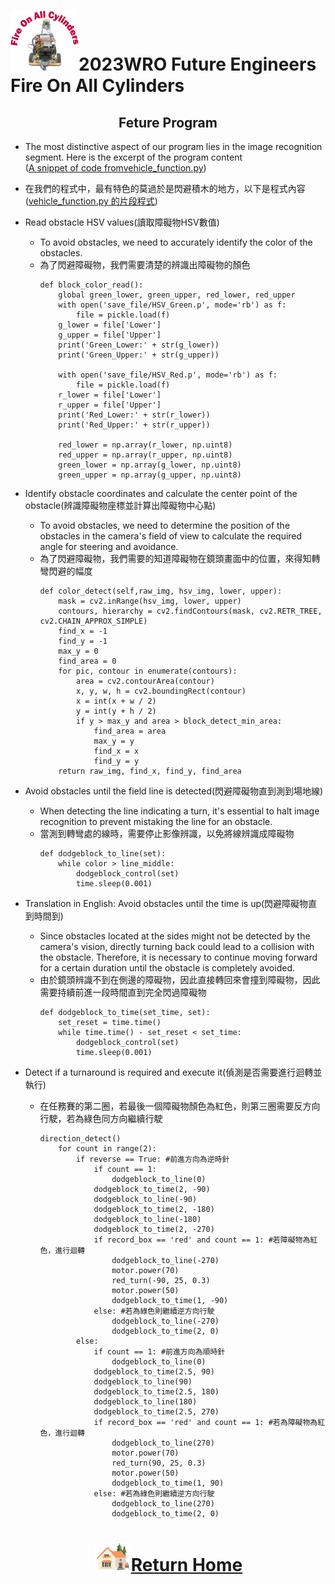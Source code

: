 ![LOGO](../../other/img/logo.png)2023WRO Future Engineers Fire On All Cylinders  
====
## <div align="center">Feture Program </div>

- The most distinctive aspect of our program lies in the image recognition segment. Here is the excerpt of the program content  
([A snippet of code fromvehicle_function.py](https://github.com/kirkhu/WRO2023_Future-Engineers-Fire-On-All-Cylinders/blob/main/src/Programming/Obstacle_Challenge/vehicle_function.py))
- 在我們的程式中，最有特色的莫過於是閃避積木的地方，以下是程式內容  
  ([vehicle_function.py 的片段程式](https://github.com/kirkhu/WRO2023_Future-Engineers-Fire-On-All-Cylinders/blob/main/src/Programming/Obstacle_Challenge/vehicle_function.py))

- Read obstacle HSV values(讀取障礙物HSV數值)
    - To avoid obstacles, we need to accurately identify the color of the obstacles.
    - 為了閃避障礙物，我們需要清楚的辨識出障礙物的顏色
        ```
        def block_color_read():
            global green_lower, green_upper, red_lower, red_upper
            with open('save_file/HSV_Green.p', mode='rb') as f:
                file = pickle.load(f)
            g_lower = file['Lower']
            g_upper = file['Upper']
            print('Green_Lower:' + str(g_lower))
            print('Green_Upper:' + str(g_upper))
            
            with open('save_file/HSV_Red.p', mode='rb') as f:
                file = pickle.load(f)
            r_lower = file['Lower']
            r_upper = file['Upper']
            print('Red_Lower:' + str(r_lower))
            print('Red_Upper:' + str(r_upper))
            
            red_lower = np.array(r_lower, np.uint8) 
            red_upper = np.array(r_upper, np.uint8)
            green_lower = np.array(g_lower, np.uint8)
            green_upper = np.array(g_upper, np.uint8)
        ```

- Identify obstacle coordinates and calculate the center point of the obstacle(辨識障礙物座標並計算出障礙物中心點)
    - To avoid obstacles, we need to determine the position of the obstacles in the camera's field of view to calculate the required angle for steering and avoidance.
    - 為了閃避障礙物，我們需要的知道障礙物在鏡頭畫面中的位置，來得知轉彎閃避的幅度
        ```
        def color_detect(self,raw_img, hsv_img, lower, upper):
            mask = cv2.inRange(hsv_img, lower, upper)  
            contours, hierarchy = cv2.findContours(mask, cv2.RETR_TREE, cv2.CHAIN_APPROX_SIMPLE)
            find_x = -1
            find_y = -1
            max_y = 0
            find_area = 0
            for pic, contour in enumerate(contours):
                area = cv2.contourArea(contour)
                x, y, w, h = cv2.boundingRect(contour)
                x = int(x + w / 2)
                y = int(y + h / 2)
                if y > max_y and area > block_detect_min_area:
                    find_area = area
                    max_y = y
                    find_x = x
                    find_y = y
            return raw_img, find_x, find_y, find_area
        ```
- Avoid obstacles until the field line is detected(閃避障礙物直到測到場地線)
  - When detecting the line indicating a turn, it's essential to halt image recognition to prevent mistaking the line for an obstacle.
  - 當測到轉彎處的線時，需要停止影像辨識，以免將線辨識成障礙物  
    ```
    def dodgeblock_to_line(set):
        while color > line_middle:
            dodgeblock_control(set)
            time.sleep(0.001)
    ```

- Translation in English: Avoid obstacles until the time is up(閃避障礙物直到時間到)
  - Since obstacles located at the sides might not be detected by the camera's vision, directly turning back could lead to a collision with the obstacle. Therefore, it is necessary to continue moving forward for a certain duration until the obstacle is completely avoided.
  - 由於鏡頭辨識不到在側邊的障礙物，因此直接轉回來會撞到障礙物，因此需要持續前進一段時間直到完全閃過障礙物
    ```
    def dodgeblock_to_time(set_time, set):
        set_reset = time.time()
        while time.time() - set_reset < set_time:
            dodgeblock_control(set)
            time.sleep(0.001)
    ```
- Detect if a turnaround is required and execute it(偵測是否需要進行迴轉並執行)
  - 在任務賽的第二圈，若最後一個障礙物顏色為紅色，則第三圈需要反方向行駛，若為綠色同方向繼續行駛
    ```
    direction_detect()
        for count in range(2):
            if reverse == True: #前進方向為逆時針
                if count == 1:
                    dodgeblock_to_line(0)
                dodgeblock_to_time(2, -90)
                dodgeblock_to_line(-90)
                dodgeblock_to_time(2, -180)
                dodgeblock_to_line(-180)
                dodgeblock_to_time(2, -270)
                if record_box == 'red' and count == 1: #若障礙物為紅色，進行迴轉
                    dodgeblock_to_line(-270)
                    motor.power(70)
                    red_turn(-90, 25, 0.3)
                    motor.power(50)
                    dodgeblock_to_time(1, -90)
                else: #若為綠色則繼續逆方向行駛
                    dodgeblock_to_line(-270)
                    dodgeblock_to_time(2, 0)
            else:
                if count == 1: #前進方向為順時針
                    dodgeblock_to_line(0)
                dodgeblock_to_time(2.5, 90)
                dodgeblock_to_line(90)
                dodgeblock_to_time(2.5, 180)
                dodgeblock_to_line(180)
                dodgeblock_to_time(2.5, 270)
                if record_box == 'red' and count == 1: #若為障礙物為紅色，進行迴轉
                    dodgeblock_to_line(270)
                    motor.power(70)
                    red_turn(90, 25, 0.3)
                    motor.power(50)
                    dodgeblock_to_time(1, 90)
                else: #若為綠色則繼續逆方向行駛
                    dodgeblock_to_line(270)
                    dodgeblock_to_time(2, 0)
    ```

# <div align="center">![HOME](../../other/img/Home.png)[Return Home](../../)</div>  